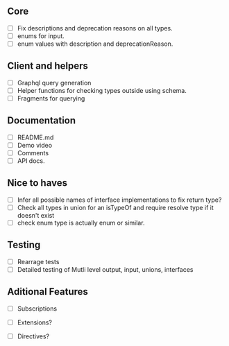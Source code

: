 ## Core
- [ ] Fix descriptions and deprecation reasons on all types.
- [ ] enums for input.
- [ ] enum values with description and deprecationReason.

## Client and helpers
- [ ] Graphql query generation
- [ ] Helper functions for checking types outside using schema.
- [ ] Fragments for querying

## Documentation
- [ ] README.md
- [ ] Demo video
- [ ] Comments
- [ ] API docs.

## Nice to haves
- [ ] Infer all possible names of interface implementations to fix return type?
- [ ] Check all types in union for an isTypeOf and require resolve type if it doesn't exist
- [ ] check enum type is actually enum or similar.

## Testing
- [ ] Rearrage tests
- [ ] Detailed testing of Mutli level output, input, unions, interfaces

## Aditional Features
- [ ] Subscriptions
- [ ] Extensions?
- [ ] Directives?


